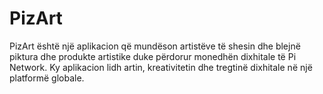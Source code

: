 # PizArt
PizArt është një aplikacion që mundëson artistëve të shesin dhe blejnë piktura dhe produkte artistike duke përdorur monedhën dixhitale të Pi Network. Ky aplikacion lidh artin, kreativitetin dhe tregtinë dixhitale në një platformë globale.
